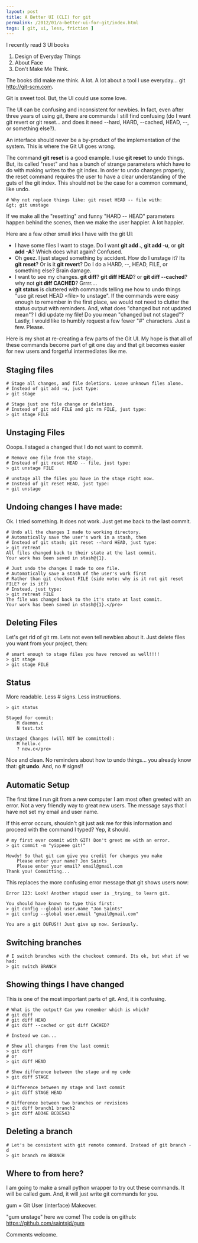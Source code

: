 ```yaml
---
layout: post
title: A Better UI (CLI) for git 
permalink: /2012/01/a-better-ui-for-git/index.html
tags: [ git, ui, less, friction ]
---
```


I recently read 3 UI books

1. Design of Everyday Things
1. About Face 
1. Don't Make Me Think.

The books did make me think. A lot. A lot about a tool I use everyday...
git <a href="http://git-scm.com" target="_blank">http://git-scm.com</a>.

Git is sweet tool. But, the UI could use some love.

The UI can be confusing and inconsistent for newbies. In fact, even after three years of using git, there are commands I still find confusing (do I want git revert or git reset... and does it need --hard, HARD, --cached, HEAD, --, or  something else?).

An interface should never be a by-product of the implementation of the system. This is where the Git UI goes wrong.

The command <strong>git reset</strong> is a good example. I use <strong>git reset</strong> to undo things. But, its called "reset" and has a bunch of strange parameters which have to do with making writes to the git index. In order to undo changes properly, the reset command requires the user to have a clear understanding of the guts of the git index. This should not be the case for a common command, like undo.

    # Why not replace things like: git reset HEAD -- file with:
    &gt; git unstage

If we make all the "resetting" and funny "HARD -- HEAD" parameters happen behind the scenes, then we make the user happier. A lot happier.

Here are a few other small irks I have with the git UI:

*  I have some files I want to stage. Do I want <strong>git add .</strong>, <strong>git add -u</strong>, or <strong>git add -A</strong>? Which does what again? Confused.
*  Oh geez. I just staged something by accident. How do I unstage it? Its <strong>git reset</strong>? Or is it <strong>git revert</strong>? Do I do a HARD, --, HEAD, FILE, or something else? Brain damage.
*  I want to see my changes. <strong>git diff</strong>? <strong>git diff HEAD</strong>? or <strong>git diff --cached</strong>? why not <strong>git diff CACHED</strong>? Grrrr....
*  <strong>git status</strong> is cluttered with commands telling me how to undo things "use git reset HEAD &lt;file&gt; to unstage". If the commands were easy enough to remember in the first place, we would not need to clutter the status output with reminders. And, what does "changed but not updated mean"? I did update my file! Do you mean "changed but not staged"? Lastly, I would like to humbly request a few fewer "#" characters. Just a few. Please.

Here is my shot at re-creating a few parts of the Git UI. My hope is that all of these commands become part of git one day and that git becomes easier for new users and forgetful intermediates like me.

## Staging files

	# Stage all changes, and file deletions. Leave unknown files alone.
	# Instead of git add -u, just type:
	> git stage

	# Stage just one file change or deletion.
	# Instead of git add FILE and git rm FILE, just type:
	> git stage FILE

## Unstaging Files

Ooops. I staged a changed that I do not want to commit.

	# Remove one file from the stage.
	# Instead of git reset HEAD -- file, just type:
	> git unstage FILE

	# unstage all the files you have in the stage right now.
	# Instead of git reset HEAD, just type:
	> git unstage

## Undoing changes I have made:

Ok. I tried something. It does not work. Just get me back to the last commit.

    # Undo all the changes I made to working directory.
    # Automatically save the user's work in a stash, then
    # Instead of git stash; git reset --hard HEAD, just type:
    > git retreat
    All files changed back to their state at the last commit.
    Your work has been saved in stash@{1}. 

    # Just undo the changes I made to one file.
    # Automatically save a stash of the user's work first
    # Rather than git checkout FILE (side note: why is it not git reset FILE? or is it?)
    # Instead, just type:
    > git retreat FILE
    The file was changed back to the it's state at last commit. 
    Your work has been saved in stash@{1}.</pre>

## Deleting Files

Let's get rid of git rm. Lets not even tell newbies about it. Just delete files you want from your project, then:

	# smart enough to stage files you have removed as well!!!!
	> git stage
	> git stage FILE

## Status

More readable. Less # signs. Less instructions.

	> git status

	Staged for commit:
    	M daemon.c
    	N test.txt

	Unstaged Changes (will NOT be committed):
    	M hello.c
    	? new.c</pre>

Nice and clean. No reminders about how to undo things... you already know that: <strong>git undo</strong>. And, no # signs!!

## Automatic Setup

The first time I run git from a new computer I am most often greeted with an error. Not a very friendly way to great new users. The message says that I have not set my email and user name.

If this error occurs, shouldn't git just ask me for this information and proceed with the command I typed? Yep, it should.

	# my first ever commit with GIT! Don't greet me with an error.
	> git commit -m "yippeee git!"

	Howdy! So that git can give you credit for changes you make
    	Please enter your name? Jon Saints
    	Please enter your email? email@gmail.com
	Thank you! Committing...

This replaces the more confusing error message that git shows users now:

	Error 123: Look! Another stupid user is _trying_ to learn git. 

	You should have known to type this first:
	> git config --global user.name "Jon Saints"
	> git config --global user.email "gmail@gmail.com"

	You are a git DUFUS!! Just give up now. Seriously.

## Switching branches 

	# I switch branches with the checkout command. Its ok, but what if we had:
	> git switch BRANCH

## Showing things I have changed

This is one of the most important parts of git. And, it is confusing.

	# What is the output? Can you remember which is which?
	# git diff
	# git diff HEAD
	# git diff --cached or git diff CACHED?

	# Instead we can... 

	# Show all changes from the last commit
	> git diff
	# or
	> git diff HEAD

	# Show difference between the stage and my code
	> git diff STAGE

	# Difference between my stage and last commit
	> git diff STAGE HEAD

	# Difference between two branches or revisions
	> git diff branch1 branch2
	> git diff AD34E BCDE543

## Deleting a branch 

	# Let's be consistent with git remote command. Instead of git branch -d
	> git branch rm BRANCH

## Where to from here?

I am going to make a small python wrapper to try out these commands. It will be called gum. And, it will just write git commands for you.

gum = Git User (interface) Makeover.

"gum unstage" here we come! The code is on github: <a href="https://github.com/saintsjd/gum" target="_blank">https://github.com/saintsjd/gum</a>

Comments welcome.